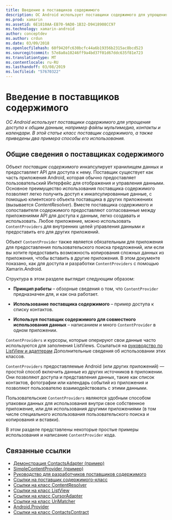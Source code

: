 ```yaml
---
title: Введение в поставщиков содержимого
description: ОС Android использует поставщики содержимого для упрощения доступа к общим данным, например файлы мультимедиа, контакты и календари. В этой статье класс поставщик содержимого, а также приведены два примера способы его использования.
ms.prod: xamarin
ms.assetid: 6E1810AA-EB70-9AD0-1B32-D9418908CC97
ms.technology: xamarin-android
author: conceptdev
ms.author: crdun
ms.date: 03/09/2018
ms.openlocfilehash: 60f9420fc630bcfc44a6b19356b2315ac8bcd523
ms.sourcegitcommit: 57e8a0a10246ff9a4bd37f01d67ddc635f81e723
ms.translationtype: MT
ms.contentlocale: ru-RU
ms.lasthandoff: 03/08/2019
ms.locfileid: "57670322"
---
```

# <a name="intro-to-contentproviders"></a>Введение в поставщиков содержимого

_ОС Android использует поставщики содержимого для упрощения доступа к общим данным, например файлы мультимедиа, контакты и календари. В этой статье класс поставщик содержимого, а также приведены два примера способы его использования._


## <a name="content-providers-overview"></a>Общие сведения о поставщиках содержимого

Объект *поставщик содержимого* инкапсулирует хранилищем данных и предоставляет API для доступа к нему. Поставщик существует как часть приложения Android, которая обычно предоставляет пользовательский Интерфейс для отображения и управления данными. Основное преимущество использования поставщика содержимого позволяет легко получить доступ к инкапсулированные данные, с помощью клиентского объекта поставщика в других приложениях (вызывается *ContentResolver*). Вместе поставщика содержимого и сопоставителя содержимого предоставляют согласованные между приложениями API для доступа к данным, легко создавать и использовать. Любое приложение, можно использовать `ContentProviders` для внутренних целей управления данными и предоставить его для других приложений.

Объект `ContentProvider` также является обязательным для приложения для предоставления пользовательского поиска предложений, или если вы хотите предоставить возможность копирования сложных данных из приложения, чтобы вставить в другие приложения. В этом документе показано, как для доступа и разработки `ContentProviders` с помощью Xamarin.Android.

Структура в этом разделе выглядит следующим образом:

- **Принцип работы** &ndash; обзорные сведения о том, что `ContentProvider` предназначен для, и как она работает.

- **Использование поставщика содержимого** &ndash; пример доступа к списку контактов.

- **Используя поставщик содержимого для совместного использования данных** &ndash; написанием и много `ContentProvider` в одном приложении.

`ContentProviders` и курсоры, которые оперируют свои данные часто используются для заполнения ListViews. Ссылаться на [руководство по ListView и адаптерам](~/android/user-interface/layouts/list-view/index.md) Дополнительные сведения об использовании этих классов.

`ContentProviders` предоставляемые Android (или других приложений) — простой способ включить данные из других источников в приложении. Они позволяют доступа и представления данных, такие как список контактов, фотографии или календарь событий из приложения и позволяют пользователю взаимодействовать с этими данными.

Пользовательские `ContentProviders` являются удобным способом упаковки данных для использования внутри свое собственное приложение, или для использования другими приложениями (в том числе специального использования пользовательского поиска и копирования и вставки).

В этом разделе представлены некоторые простые примеры использования и написание `ContentProvider` кода.



## <a name="related-links"></a>Связанные ссылки

- [Демонстрация ContactsAdapter (пример)](https://developer.xamarin.com/samples/monodroid/PlatformFeatures/ContactsAdapterDemo/)
- [SimpleContentProvider (пример)](https://developer.xamarin.com/samples/monodroid/PlatformFeatures/SimpleContentProvider)
- [Руководство для разработчиков поставщиков содержимого](https://developer.android.com/guide/topics/providers/content-providers.html)
- [Ссылки на поставщик содержимого-класс](https://developer.xamarin.com/api/type/Android.Content.ContentProvider/)
- [Ссылки на класс ContentResolver](https://developer.xamarin.com/api/type/Android.Content.ContentResolver/)
- [Ссылки на класс ListView](https://developer.xamarin.com/api/type/Android.Widget.ListView/)
- [Ссылки на класс CursorAdapter](https://developer.xamarin.com/api/type/Android.Widget.CursorAdapter/)
- [Ссылки на класс UriMatcher](https://developer.xamarin.com/api/type/Android.Content.UriMatcher/)
- [Android.Provider](https://developer.xamarin.com/api/namespace/Android.Provider/)
- [Ссылки на класс ContactsContract](https://developer.xamarin.com/api/type/Android.Provider.ContactsContract/)
